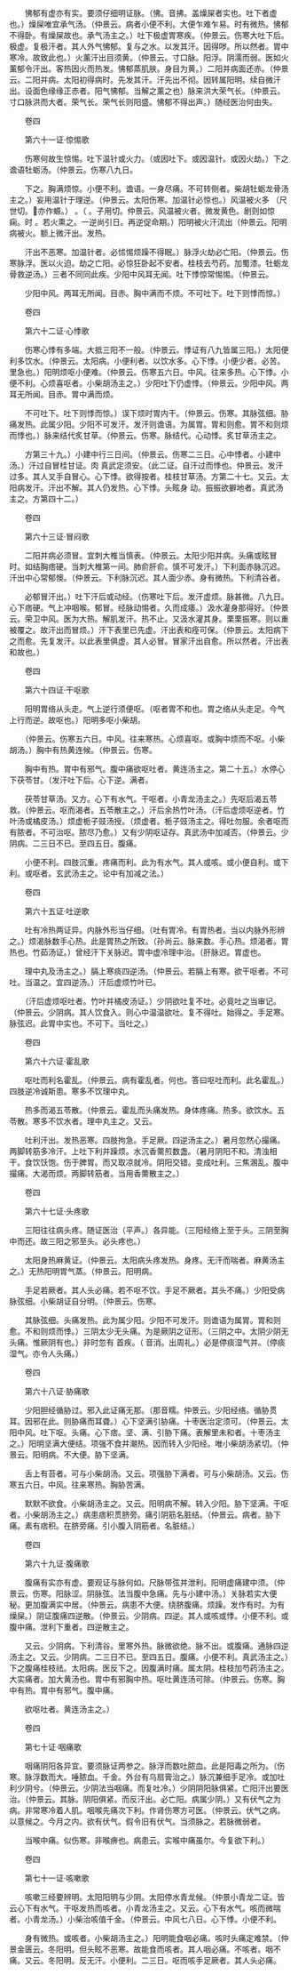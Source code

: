<!-- { "loadSidebar": true } -->
　　怫郁有虚亦有实。要须仔细明证脉。（怫。音拂。盖燥屎者实也。吐下者虚也。）燥屎唯宜承气汤。（仲景云。病者小便不利。大便乍难乍易。时有微热。怫郁不得卧。有燥屎故也。承气汤主之。）吐下极虚胃寒疾。（仲景云。伤寒大吐下后。极虚。复极汗者。其人外气怫郁。复与之水。以发其汗。因得哕。所以然者。胃中寒冷。故致此也。）火薰汗出目须黄。（仲景云。寸口脉。阳浮。阴濡而弱。医如火薰郁令汗出。客热因火而热发。怫郁蒸肌肤。身目为黄。）二阳并病面还赤。（仲景云。二阳并病。太阳初得病时。先发其汗。汗先出不彻。因转属阳明。续自微汗出。设面色缘缘正赤者。阳气怫郁。当解之薰之也）脉来洪大荣气长。（仲景云。寸口脉洪而大者。荣气长。荣气长则阳盛。怫郁不得出声。）随经医治何由失。

　　卷四

　　第六十一证·惊惕歌

　　伤寒何故生惊惕。吐下温针或火力。（或因吐下。或因温针。或因火劫。）下之谵语牡蛎汤。（仲景云。伤寒八九日。

　　下之。胸满烦惊。小便不利。谵语。一身尽痛。不可转侧者。柴胡牡蛎龙骨汤主之。）妄用温针于理逆。（仲景云。太阳伤寒。加温针必惊也。）风温被火多 （尺世切。亦作螈。） 。（ 。子用切。仲景云。风温被火者。微发黄色。剧则如惊痫。时 。若火熏之。一逆尚引日。再逆促命期。）阳明被火汗流出（仲景云。阳明病被火。额上微汗出。发热。

　　汗出不恶寒。加温针者。必怵惕烦躁不得眠。）脉浮火劫必亡阳。（仲景云。伤寒脉浮。医以火迫。劫之亡阳。必惊狂卧起不安者。桂枝去芍药。加蜀漆。牡蛎龙骨救逆汤。）三者不同同此疾。少阳中风耳无闻。吐下悸惊常惕惕。（仲景云。

　　少阳中风。两耳无所闻。目赤。胸中满而不烦。不可吐下。吐下则悸而惊。）

　　卷四

　　第六十二证·心悸歌

　　伤寒心悸有多端。大抵三阳不一般。（仲景云。悸证有八九皆属三阳。）太阳便利多饮水。（仲景云。太阳病。小便利者。以饮水多。心下悸。小便少者。必苦。里急也。）阳明烦呕小便难。（仲景云。伤寒五六日。中风。往来多热。心下悸。小便不利。心烦喜呕者。小柴胡汤主之。）少阳吐下仍虚悸。（仲景云。少阳中风。两耳无所闻。目赤。胃中满而烦。

　　不可吐下。吐下则悸而惊。）误下烦时胃内干。（仲景云。伤寒。其脉弦细。胁痛发热。此属少阳。少阳不可发汗。发汗则谵语。为属胃。胃和则愈。胃不和则烦而悸也。）脉来结代炙甘草。（仲景云。伤寒。脉结代。心动悸。炙甘草汤主之。

　　方第三十九。）小建中行三日间。（仲景云。伤寒二三日。心中悸者。小建中汤。）汗过自冒桂甘证。肉 真武定须安。（此二证。自汗过而悸也。仲景云。发汗过多。其人叉手自冒心。心下悸。欲得按者。桂枝甘草汤。方第二十七。又云。太阳病发汗。汗出不解。其人仍发热。心下悸。头眩身 动。振振欲擗地者。真武汤主之。方第四十二。）

　　卷四

　　第六十三证·冒闷歌

　　二阳并病必须冒。宜刺大椎当慎表。（仲景云。太阳少阳并病。头痛或眩冒时。如结胸痞硬。当刺大椎第一间。肺俞肝俞。慎不可发汗。）下利面赤脉沉迟。汗出中心常郁懊。（仲景云。下利脉沉迟。其人面少赤。身有微热。下利清谷者。

　　必郁冒汗出。）吐下汗后或动经。（伤寒吐下后。发汗虚烦。脉甚微。八九日。心下痞硬。气上冲咽喉。郁冒。经脉动惕者。久而成痿。）汲水灌身那得好。（仲景云。荣卫中风。医为大热。解肌发汗。热不止。又汲水灌其身。栗栗振寒。则以重被覆之。故汗出而冒烦。）汗下表里已先虚。汗出表和痊可保。（仲景云。太阳病下之而愈。先复发汗。以此表里俱虚。其人必冒。冒家汗出自愈。所以然者。汗出表和故也。）

　　卷四

　　第六十四证·干呕歌

　　阳明胃络从头走。气上逆行须便呕。（呕者胃不和也。胃之络从头走足。今气上行而逆。故呕也。）阳明多呕小柴胡。

　　（仲景云。伤寒五六日。中风。往来寒热。心烦喜呕。或胸中烦而不呕。小柴胡汤。）胸中有热黄连候。（仲景云。伤寒。

　　胸中有热。胃中有邪气。腹中痛欲呕吐者。黄连汤主之。第二十五。）水停心下茯苓甘。（发汗吐下后。心下逆。满者。

　　茯苓甘草汤。又方。心下有水气。干呕者。小青龙汤主之。）先呕后渴五苓救。（仲景云。呕而渴者。五苓散主之。）汗后余热竹叶汤。（汗后虚烦呕逆者。竹叶汤或橘皮汤。）烦虚栀子豉汤授。（烦虚者。栀子豉汤主之。得吐勿服。余者呕而有脓者。不可治呕。脓尽乃愈。）又有少阴呕证存。真武汤中加减否。（仲景云。少阴病。二三日不已。至四五日。腹痛。

　　小便不利。四肢沉重。疼痛而利。此为有水气。其人或咳。或小便自利。或下利。或呕者。玄武汤主之。论中有加减之法。）

　　卷四

　　第六十五证·吐逆歌

　　吐有冷热两证异。内脉外形当仔细。（吐有胃冷。有胃热者。当以内脉外形辨之。）烦渴脉数手心热。此是胃热之所致。（孙尚云。脉来数。手心热。烦渴者。胃热也。竹茹汤证。）曾经汗下关脉迟。胃中虚冷理中治。（肝脉迟。胃虚也。

　　理中丸及汤主之。）膈上寒痰四逆汤。（仲景云。若膈上有寒。欲干呕者。不可吐。当温之。宜四逆汤。）汗后虚烦竹叶已。

　　（汗后虚烦呕吐者。竹叶并橘皮汤证。）少阴欲吐复不吐。必竟吐之当审记。（仲景云。少阴病。其人饮食入。则心中温温欲吐。复不得吐。始得之。手足寒。脉弦迟。此胃中实也。不可下。当吐之。）

　　卷四

　　第六十六证·霍乱歌

　　呕吐而利名霍乱。（仲景云。病有霍乱者。何也。答曰呕吐而利。此名霍乱。）四肢逆冷诚斯患。寒多不饮理中丸。

　　热多而渴五苓散。（仲景云。霍乱而头痛发热。身体疼痛。热多。欲饮水。五苓散。寒多不饮水者。理中丸主之。又云。

　　吐利汗出。发热恶寒。四肢拘急。手足厥。四逆汤主之。）暑月忽然心撮痛。两脚转筋多冷汗。上吐下利并躁烦。水沉香薷煎数盏。（暑月阴阳不和。清浊相干。食饮饫饱。伤于脾胃。而又取凉就冷。阴阳交错。变成吐利。三焦溷乱。腹中撮痛。大渴而烦。两脚转筋者。当用香薷散主之。）

　　卷四

　　第六十七证·头疼歌

　　三阳往往病头疼。随证医治（平声。）各异能。（三阳经络上至于头。三阴至胸中而还。故三阳之邪至头。必头疼也。）

　　太阳身热麻黄证。（仲景云。太阳病头疼发热。身疼。无汗而喘者。麻黄汤主之。）无热阳明胃气蒸。（仲景云。阳明病。

　　手足若厥者。其人头必痛。若不呕不饮。手足不厥者。其头不痛。）少阳受病脉弦细。小柴胡证自分明。（仲景云。伤寒。

　　其脉弦细。头痛发热。此为属少阳。少阳不可发汗。则谵语为属胃。胃和则愈。不和则烦而悸。）三阴太少无头痛。为是厥阴之证形。（三阴之中。太阴少阴无头痛。惟厥阴有也。）非时忽有 首疾。（ 音消。出周礼。）必是停痰湿气并。（停痰湿气。亦令人头痛。）

　　卷四

　　第六十八证·胁痛歌

　　少阳胆经循胁过。邪入此证痛无那。（那音糯。仲景云。少阳经络。循胁贯耳。因邪在此。则胁痛而耳聋。）心下坚满引胁痛。十枣医治定须可。（仲景云。太阳中风。吐下呕。头痛。心下痞。坚、满、引胁下痛。表解里未和者。十枣汤主之。）阳明坚满大便结。项强不食并潮热。因而转入少阳经。唯小柴胡汤紧切。（仲景云。阳明病。不大便。胁下坚满。

　　舌上有苔者。可与小柴胡汤。又云。项强胁下满者。可与小柴胡汤。又云。伤寒五六日。中风。往来寒热。胸胁苦满。

　　默默不欲食。小柴胡汤主之。又云。阳明病不解。转入少阳。胁下坚满。干呕者。小柴胡汤主之。）病患痞积贯脐旁。痛引阴筋名脏结。（仲景云。病者。胁下痛。素有痞积。在脐旁痛。引小腹入阴筋者。名脏结。）

　　卷四

　　第六十九证·腹痛歌

　　腹痛有实亦有虚。要观证与脉何如。尺脉带弦并泄利。阳明虚痛建中须。（仲景云。伤寒。阳脉涩。阴脉弦。法当腹中急痛。先与小建中汤。）关脉若实大便秘。更加腹满实中居。（仲景云。病患不大便。绕脐腹痛。烦躁。发作有时。为有燥屎。）阴证腹痛四逆散。（仲景云。少阴病。四逆。其人或咳或悸。小便不利。或腹中痛。泄利下重者。四逆散主之。

　　又云。少阴病。下利清谷。里寒外热。脉微欲绝。脉不出。或腹痛。通脉四逆汤主之。又云。少阴病。二三日不已。至四五日。腹痛。小便不利。真武汤主之。）下之腹痛桂枝祛。太阳病。医反下之。因腹满时痛。属太阴。桂枝加芍药汤主之。大实痛者。加大黄汤也。胃中有邪胸中热。呕吐黄连汤可除。（仲景云。伤寒。胸中有热。胃中有邪气。腹中痛。

　　欲呕吐者。黄连汤主之。）

　　卷四

　　第七十证·咽痛歌

　　咽痛阴阳各异宜。要须脉证两参之。脉浮而数吐脓血。此是阳毒之所为。（伤寒。脉浮数而大。唾脓血。千金。外台有乌扇膏治之。）脉沉兼细手足冷。或加吐利少阴兮。（仲景云。少阴法当咽痛。而复吐冷。）少阴阴阳脉俱紧。亡阳汗出要医治。（仲景云。其脉。阴阳俱紧。而反汗出。必亡阳。病属少阴。）又有伏气之为病。非常寒冷着人肌。咽喉先痛次下利。作肾伤寒方可医。（仲景云。伏气之病。以意候之。今月之内。欲有伏气。假令旧有伏气。当须脉之。若脉微弱者。

　　当喉中痛。似伤寒。非喉痹也。病患云。实喉中痛虽尔。今复欲下利。）

　　卷四

　　第七十一证·咳嗽歌

　　咳嗽三经要辨明。太阳阳明与少阴。太阳停水青龙候。（仲景小青龙二证。皆云心下有水气。干呕发热而咳者。小青龙汤主之。又云。心下有水气。咳而微喘者。小青龙汤。）小柴治咳值千金。（仲景云。中风七八日。心下悸。小便不利。

　　身有微热。或咳者。小柴胡汤主之。）阳明能食咽必痛。咳时头痛定难禁。（仲景金匮云。冬阳明。但头眩不恶寒。故能食而咳者。其人咽必痛。不咳者。咽不痛。又云。冬阳明。反无汗。小便利。二三日。呕而咳手足厥者。其人头必痛。

